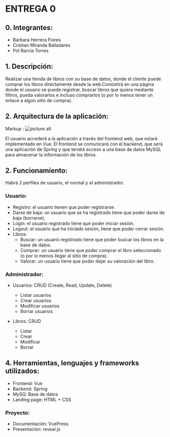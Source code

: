 # ENTREGA 0

## 0. Integrantes:

* Barbara Herrera Flores
* Cristian Miranda Balladares
* Pol Barcia Torres

## 1. Descripción:

Realizar una tienda de libros con su base de datos, donde el cliente puede comprar los libros directamente desde la
web.Consistirá en una página donde el usuario se puede registrar, buscar libros que quiera mediante filtros, pueda
valorarlos e incluso comprarlos (o por lo menos tener un enlace a algún sitio de compra).

## 2. Arquitectura de la aplicación:

Markup : ![picture alt](img/arquitectura.png "Arquitectura de la aplicacion")

El usuario accederá a la aplicación a través del frontend web, que estará implementado en Vue. El frontend se comunicará
con el backend, que será una aplicación de Spring y que tendrá acceso a una base de datos MySQL para almacenar la
información de los libros.

## 2. Funcionamiento:

Habrá 2 perfiles de usuario, el normal y el administrador.

### Usuario:
* Registro: el usuario tienen que poder registrarse.
* Darse de baja: un usuario que se ha registrado tiene que poder darse de baja (borrarse).
* Login: el usuario registrado tiene que poder iniciar sesión.
* Logout: el usuario que ha iniciado sesión, tiene que poder cerrar sesión.
* Libros:   
    - Buscar: un usuario registrado tiene que poder buscar los libros en la base de datos.
    - Comprar: un usuario tiene que poder comprar el libro seleccionado (o por lo menos llegar al sitio de compra).
    - Valorar: un usuario tiene que poder dejar su valoración del libro.

### Administrador:

* Usuarios: CRUD (Create, Read, Update, Delete)
    - Listar usuarios
    - Crear usuarios
    - Modificar usuarios
    - Borrar usuarios
    
* Libros: CRUD
    - Listar
    - Crear 
    - Modificar
    - Borrar 

## 4. Herramientas, lenguajes y frameworks utilizados:
 
- Frontend: Vue
- Backend: Spring
- MySQ: Base de datos
- Landing page: HTML + CSS

### Proyecto:
- Documentación: 	VuePress
- Presentación:		reveal.js 

